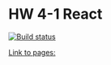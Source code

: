 # HW 4-1 React 

[![Build status](https://ci.appveyor.com/api/projects/status/4vgit1chfmuo0gg4?svg=true)](https://ci.appveyor.com/project/Alexey57575/ra-hw4-1)

[Link to pages: ](https://alexgnutov.github.io/ra_hw4_1/)
